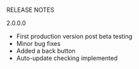 RELEASE NOTES

2.0.0.0
- First production version post beta testing
- Minor bug fixes
- Added a back button
- Auto-update checking implemented
